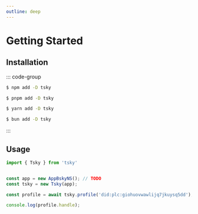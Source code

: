 ```yaml
---
outline: deep
---
```


# Getting Started

## Installation

::: code-group

```sh [npm]
$ npm add -D tsky
```

```sh [pnpm]
$ pnpm add -D tsky
```

```sh [yarn]
$ yarn add -D tsky
```

```sh [bun]
$ bun add -D tsky
```

:::


## Usage

```ts
import { Tsky } from 'tsky'


const app = new AppBskyNS(); // TODO
const tsky = new Tsky(app);

const profile = await tsky.profile('did:plc:giohuovwawlijq7jkuysq5dd');

console.log(profile.handle);
```
